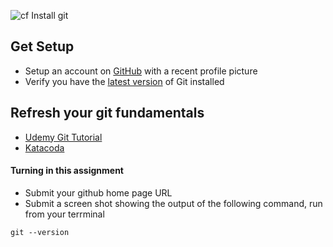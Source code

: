 ![cf](http://i.imgur.com/7v5ASc8.png) Install git

## Get Setup
- Setup an account on [GitHub](github.com) with a recent profile picture
- Verify you have the [latest version](https://git-scm.com/downloads) of Git installed

## Refresh your git fundamentals
  - [Udemy Git Tutorial](https://blog.udemy.com/git-tutorial-a-comprehensive-guide/)
  - [Katacoda](https://www.katacoda.com/courses/git)

#### Turning in this assignment
- Submit your github home page URL
- Submit a screen shot showing the output of the following command, run from your terrminal

```
git --version
```

